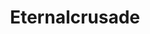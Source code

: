 ---
title: Eternalcrusade
crosslinks:
- ECRecruitment
- Serendipity
- ImaginaryWarhammer
- xkcd
- Warhammer
- livven
- deathwing
- Overwatch
- dotamasterrace
- Grimdank
- Warhammer40k
---